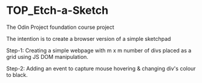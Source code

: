 # TOP_Etch-a-Sketch
The Odin Project foundation course project

The intention is to create a browser version of a simple sketchpad

Step-1: Creating a simple webpage with m x m number of divs placed as a grid using JS DOM manipulation.

Step-2: Adding an event to capture mouse hovering & changing div's colour to black.
